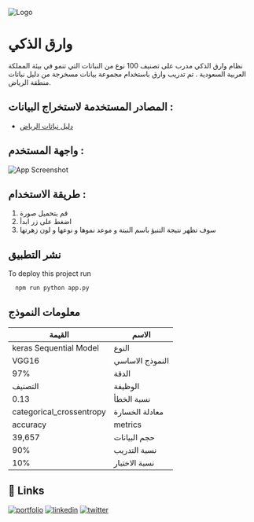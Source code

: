 
![Logo](https://user-images.githubusercontent.com/59482214/170513866-e6293384-6398-4418-b6e8-79388af5c852.png)


# وارق الذكي 

نظام وارق الذكي مدرب على تصنيف 100 نوع من النباتات التي تنمو في بيئة المملكة العربية السعودية . 
تم تدريب وارق باستخدام مجموعة بيانات مسخرجة من دليل نباتات منطقة الرياض. 
## المصادر المستخدمة لاستخراج البيانات :
 - [دليل نباتات الرياض ](https://www.riyadhenv.gov.sa/wp-content/uploads/2019/10/Riyadh-Plants-Manual-Ar.pdf)
 
## واجهة المستخدم : 

![App Screenshot](https://via.placeholder.com/468x300?text=App+Screenshot+Here)
## طريقة الاستخدام  : 
1. قم بتحميل صورة 
2. اضغط على زر ابدأ
3. سوف تظهر نتيجة التنبؤ باسم النبتة و موعد نموها و نوعها و لون زهرتها 


## نشر التطبيق

To deploy this project run

```bash
  npm run python app.py 
```




## معلومات النموذج 

| القيمة           | الاسم                                                               |
| ----------------- | ------------------------------------------------------------------ |
| keras Sequential Model | النوع |
| VGG16 | النموذج الاساسي  |
| 97% |الدقة |
| التصنيف|الوظيفة |
| 0.13 | نسبة الخطأ |
| categorical_crossentropy | معادلة الخسارة  |
|accuracy | metrics  |
|39,657 | حجم البيانات |
|90% | نسبة التدريب   |
|10% |نسبة الاختبار   |




## 🔗 Links
[![portfolio](https://img.shields.io/badge/my_portfolio-000?style=for-the-badge&logo=ko-fi&logoColor=white)](https://github.com/OhoodAljohani/)
[![linkedin](https://img.shields.io/badge/linkedin-0A66C2?style=for-the-badge&logo=linkedin&logoColor=white)]([https://www.linkedin.com/](https://www.linkedin.com/in/ohood-aljohani-415719202/))
[![twitter](https://img.shields.io/badge/twitter-1DA1F2?style=for-the-badge&logo=twitter&logoColor=white)]([https://twitter.com/](https://twitter.com/UdiO13))

